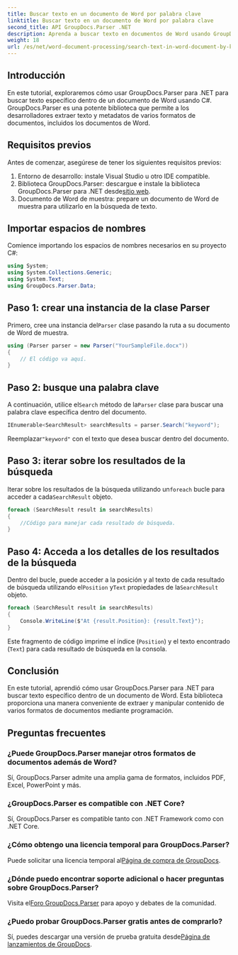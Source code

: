 ```yaml
---
title: Buscar texto en un documento de Word por palabra clave
linktitle: Buscar texto en un documento de Word por palabra clave
second_title: API GroupDocs.Parser .NET
description: Aprenda a buscar texto en documentos de Word usando GroupDocs.Parser para .NET. Extraiga palabras clave específicas de manera eficiente.
weight: 18
url: /es/net/word-document-processing/search-text-in-word-document-by-keyword/
---
```

## Introducción
En este tutorial, exploraremos cómo usar GroupDocs.Parser para .NET para buscar texto específico dentro de un documento de Word usando C#. GroupDocs.Parser es una potente biblioteca que permite a los desarrolladores extraer texto y metadatos de varios formatos de documentos, incluidos los documentos de Word.
## Requisitos previos
Antes de comenzar, asegúrese de tener los siguientes requisitos previos:
1. Entorno de desarrollo: instale Visual Studio u otro IDE compatible.
2.  Biblioteca GroupDocs.Parser: descargue e instale la biblioteca GroupDocs.Parser para .NET desde[sitio web](https://releases.groupdocs.com/parser/net/).
3. Documento de Word de muestra: prepare un documento de Word de muestra para utilizarlo en la búsqueda de texto.

## Importar espacios de nombres
Comience importando los espacios de nombres necesarios en su proyecto C#:
```csharp
using System;
using System.Collections.Generic;
using System.Text;
using GroupDocs.Parser.Data;
```
## Paso 1: crear una instancia de la clase Parser
 Primero, cree una instancia del`Parser` clase pasando la ruta a su documento de Word de muestra.
```csharp
using (Parser parser = new Parser("YourSampleFile.docx"))
{
    // El código va aquí.
}
```
## Paso 2: busque una palabra clave
 A continuación, utilice el`Search` método de la`Parser` clase para buscar una palabra clave específica dentro del documento.
```csharp
IEnumerable<SearchResult> searchResults = parser.Search("keyword");
```
 Reemplazar`"keyword"` con el texto que desea buscar dentro del documento.
## Paso 3: iterar sobre los resultados de la búsqueda
 Iterar sobre los resultados de la búsqueda utilizando un`foreach` bucle para acceder a cada`SearchResult` objeto.
```csharp
foreach (SearchResult result in searchResults)
{
    //Código para manejar cada resultado de búsqueda.
}
```
## Paso 4: Acceda a los detalles de los resultados de la búsqueda
 Dentro del bucle, puede acceder a la posición y al texto de cada resultado de búsqueda utilizando el`Position` y`Text` propiedades de la`SearchResult` objeto.
```csharp
foreach (SearchResult result in searchResults)
{
    Console.WriteLine($"At {result.Position}: {result.Text}");
}
```
Este fragmento de código imprime el índice (`Position`) y el texto encontrado (`Text`) para cada resultado de búsqueda en la consola.

## Conclusión
En este tutorial, aprendió cómo usar GroupDocs.Parser para .NET para buscar texto específico dentro de un documento de Word. Esta biblioteca proporciona una manera conveniente de extraer y manipular contenido de varios formatos de documentos mediante programación.

## Preguntas frecuentes
### ¿Puede GroupDocs.Parser manejar otros formatos de documentos además de Word?
Sí, GroupDocs.Parser admite una amplia gama de formatos, incluidos PDF, Excel, PowerPoint y más.
### ¿GroupDocs.Parser es compatible con .NET Core?
Sí, GroupDocs.Parser es compatible tanto con .NET Framework como con .NET Core.
### ¿Cómo obtengo una licencia temporal para GroupDocs.Parser?
 Puede solicitar una licencia temporal al[Página de compra de GroupDocs](https://purchase.groupdocs.com/temporary-license/).
### ¿Dónde puedo encontrar soporte adicional o hacer preguntas sobre GroupDocs.Parser?
 Visita el[Foro GroupDocs.Parser](https://forum.groupdocs.com/c/parser/17) para apoyo y debates de la comunidad.
### ¿Puedo probar GroupDocs.Parser gratis antes de comprarlo?
 Sí, puedes descargar una versión de prueba gratuita desde[Página de lanzamientos de GroupDocs](https://releases.groupdocs.com/).